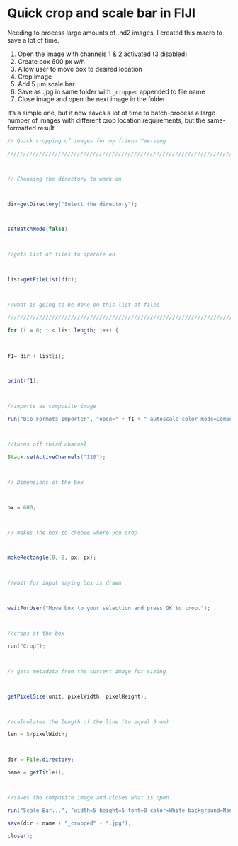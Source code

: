 # Quick crop and scale bar in FIJI
Needing to process large amounts of .nd2 images, I created this macro to save a lot of time. 

1. Open the image with channels 1 & 2 activated (3 disabled)
1. Create box 600 px w/h
1. Allow user to move box to desired location
1. Crop image
1. Add 5 µm scale bar
1. Save as .jpg in same folder with `_cropped` appended to file name
1. Close image and open the next image in the folder

It’s a simple one, but it now saves a lot of time to batch-process a large number of images with different crop location requirements, but the same-formatted result.

```java
// Quick cropping of images for my friend Yee-seng 

//////////////////////////////////////////////////////////////////////////////////////////



// Choosing the directory to work on



dir=getDirectory("Select the directory"); 



setBatchMode(false)



//gets list of files to operate on



list=getFileList(dir);



//what is going to be done on this list of files

//////////////////////////////////////////////////////////////////////////////////////////

for (i = 0; i < list.length; i++) {

	

f1= dir + list[i];



print(f1);



//imports as composite image

run("Bio-Formats Importer", "open=" + f1 + " autoscale color_mode=Composite view=Hyperstack stack_order=XYCZT");



//turns off third channel

Stack.setActiveChannels("110");



// Dimensions of the box



px = 600;



// makes the box to choose where you crop



makeRectangle(0, 0, px, px);



//wait for input saying box is drawn



waitForUser("Move box to your selection and press OK to crop.");



//crops at the box

run("Crop");



// gets metadata from the current image for sizing



getPixelSize(unit, pixelWidth, pixelHeight);



//calculates the length of the line (to equal 5 um)

len = 5/pixelWidth;



dir = File.directory;

name = getTitle();



//saves the composite image and closes what is open.

run("Scale Bar...", "width=5 height=5 font=0 color=White background=None location=[Lower Left] overlay");

save(dir + name + "_cropped" + ".jpg");

close();
```
